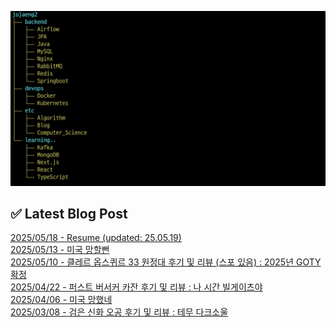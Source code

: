 ![image](./image/231205.png)

## ✅ Latest Blog Post

[2025/05/18 - Resume (updated: 25.05.19)](https://blog.naver.com/ds4ouj/223869947303?fromRss=true&trackingCode=rss) <br/>
[2025/05/13 - 미국 망할뻔](https://blog.naver.com/ds4ouj/223864797176?fromRss=true&trackingCode=rss) <br/>
[2025/05/10 - 클레르 옵스퀴르 33 원정대 후기 및 리뷰 (스포 있음) : 2025년 GOTY 확정](https://blog.naver.com/ds4ouj/223861610045?fromRss=true&trackingCode=rss) <br/>
[2025/04/22 - 퍼스트 버서커 카잔 후기 및 리뷰 : 나 시간 빌게이츠야](https://blog.naver.com/ds4ouj/223843138946?fromRss=true&trackingCode=rss) <br/>
[2025/04/06 - 미국 망했네](https://blog.naver.com/ds4ouj/223824381434?fromRss=true&trackingCode=rss) <br/>
[2025/03/08 - 검은 신화 오공 후기 및 리뷰 : 테무 다크소울](https://blog.naver.com/ds4ouj/223788725412?fromRss=true&trackingCode=rss) <br/>

